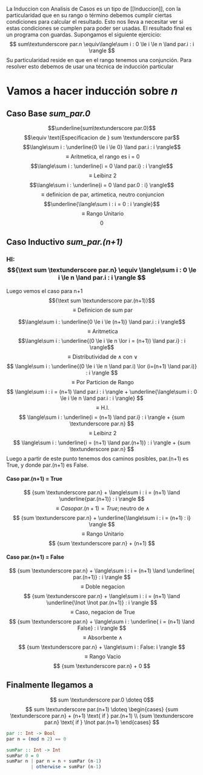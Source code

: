 La Induccion con Analisis de Casos es un tipo de [[Induccion]], con la particularidad que en su rango o término debemos cumplir ciertas condiciones para calcular el resultado. Esto nos lleva a necesitar ver si estas condiciones se cumplen para poder ser usadas. El resultado final es un programa con guardas. Supongamos el siguiente ejercicio:
$$ sum\textunderscore par.n \equiv\langle\sum i : 0 \le i \le n \land par.i : i \rangle $$Su particularidad reside en que en el rango tenemos una conjunción. Para resolver esto debemos de usar una técnica de inducción particular
# Vamos a hacer inducción sobre _n_
## Caso Base _sum_par.0_
$$\underline{sum\textunderscore par.0}$$
$$\equiv \text{Especificacion de } sum \textunderscore par$$
$$\langle\sum i : \underline{0 \le i \le 0} \land par.i : i \rangle$$$$\equiv \text{Aritmetica, el rango es i = 0}$$$$\langle\sum i : \underline{i = 0 \land par.i} : i \rangle$$
$$\equiv\text{Leibinz 2}$$
$$\langle\sum i : \underline{i = 0 \land par.0 : i} \rangle$$
$$\equiv\text{definicion de par, artimetica, neutro conjuncion}$$
$$\underline{\langle\sum i : i = 0 : i \rangle}$$
$$ \equiv\text{Rango Unitario} $$
$$ 0 $$
## Caso Inductivo _sum_par.(n+1)_
### HI: $${\text sum \textunderscore par.n} \equiv \langle\sum i : 0 \le i \le n \land par.i : i \rangle $$
Luego vemos el caso para n+1
 $${\text sum \textunderscore par.(n+1)}$$
 $$ \equiv \text{Definicion de sum par } $$

$$\langle\sum i : \underline{0 \le i \le (n+1)} \land par.i : i \rangle$$
$$\equiv\text{Aritmetica}$$
$$\langle\sum i : \underline{(0 \le i \le n \lor i = (n+1)) \land par.i} : i \rangle$$
$$ \equiv \text{Distributividad de} \land \text{con } \lor $$ $$ \langle\sum i : \underline{(0 \le i \le n \land par.i) \lor (i=(n+1) \land par.i)} : i \rangle $$
$$ \equiv\text{Por Particion de Rango} $$
$$ \langle\sum i : i = (n+1) \land par.i : i \rangle + \underline{\langle\sum i : 0 \le i \le n \land par.i : i \rangle} $$
$$ \equiv\text{H.I.} $$
$$  \langle\sum i : \underline{i = (n+1) \land par.i} : i \rangle + {sum \textunderscore par.n} $$
$$ \equiv \text{Leibinz 2}$$
$$   \langle\sum i : \underline{i = (n+1) \land par.(n+1)} : i \rangle + {sum \textunderscore par.n} $$
Luego a partir de este punto tenemos dos caminos posibles, par.(n+1) es True, y donde par.(n+1) es False.

#### Caso par.(n+1) = True
$$ {sum \textunderscore par.n} + \langle\sum i : i = (n+1) \land \underline{par.(n+1)} : i \rangle $$
$$ \equiv Caso par.(n+1) = True; \text{neutro de } \land $$
$$ {sum \textunderscore par.n} + \underline{\langle\sum i : i = (n+1) : i} \rangle $$
$$ \equiv \text{Rango Unitario} $$
$$ {sum \textunderscore par.n} + (n+1) $$
#### Caso par.(n+1) = False
$$ {sum \textunderscore par.n} + \langle\sum i : i = (n+1) \land \underline{ par.(n+1)} : i \rangle $$
$$ \equiv \text{Doble negacion} $$
$$ {sum \textunderscore par.n} + \langle\sum i : i = (n+1) \land \underline{\lnot \lnot par.(n+1)} : i \rangle $$
$$ \equiv \text{Caso, negacion de True} $$
$$  {sum \textunderscore par.n} + \langle\sum i : \underline{ i = (n+1) \land False} : i \rangle $$
$$ \equiv \text{Absorbente } \land $$
$$ {sum \textunderscore par.n} + \langle\sum i : False: i \rangle $$
$$ \equiv \text{Rango Vacio} $$
$$ {sum \textunderscore par.n} + 0 $$


## Finalmente llegamos a
$$ sum \textunderscore par.0 \doteq 0$$
$$ sum \textunderscore par.(n+1) \doteq \begin{cases} {sum \textunderscore par.n} + (n+1) \text{ if } par.(n+1)  \\ {sum \textunderscore par.n} \text{ if } \lnot par.(n+1) \end{cases} $$
```haskell
par :: Int -> Bool
par n = (mod n 2) == 0

sumPar :: Int -> Int
sumPar 0 = 0
sumPar n | par n = n + sumPar (n-1)
		 | otherwise = sumPar (n-1)
```
